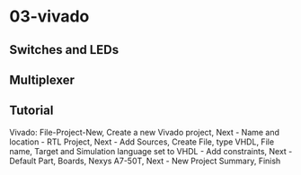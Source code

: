 # 03-vivado
## Switches and LEDs
## Multiplexer
## Tutorial
Vivado: File-Project-New, Create a new Vivado project, Next - Name and location - RTL Project, Next - Add Sources, Create File, type VHDL, File name, Target and Simulation language set to VHDL - Add constraints, Next - Default Part, Boards, Nexys A7-50T, Next - New Project Summary, Finish
